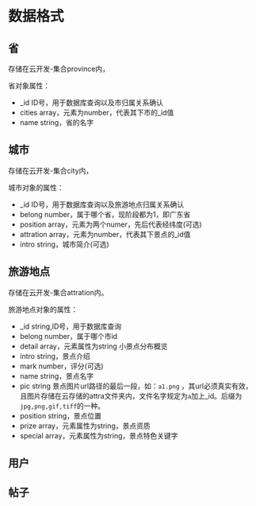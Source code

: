 # 数据格式

## 省

存储在云开发-集合province内，

省对象属性：

- _id ID号，用于数据库查询以及市归属关系确认
- cities array，元素为number，代表其下市的_id值
- name string，省的名字

## 城市

存储在云开发-集合city内，

城市对象的属性：

- _id ID号，用于数据库查询以及旅游地点归属关系确认
- belong number，属于哪个省，现阶段都为1，即广东省
- position array，元素为两个numer，先后代表经纬度(可选)
- attration array，元素为number，代表其下景点的_id值
- intro string，城市简介(可选)

## 旅游地点

存储在云开发-集合attration内。

旅游地点对象的属性：

- _id string,ID号，用于数据库查询
- belong number，属于哪个市id
- detail array，元素属性为string 小景点分布概览
- intro string，景点介绍
- mark number，评分(可选)
- name string，景点名字
- pic string 景点图片url路径的最后一段，如：`a1.png` ，其url必须真实有效，且图片存储在云存储的attra文件夹内，文件名字规定为`a`加上_id。后缀为`jpg,png,gif,tiff`的一种。
- position string，景点位置
- prize array，元素属性为string，景点资质
- special array，元素属性为string，景点特色关键字

## 用户

## 帖子